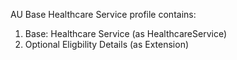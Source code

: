 AU Base Healthcare Service profile contains:

1. Base: Healthcare Service (as HealthcareService)
1. Optional Eligbility Details (as Extension)

